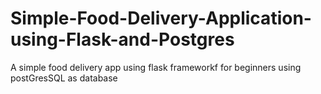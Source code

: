 # Simple-Food-Delivery-Application-using-Flask-and-Postgres
A simple food delivery app using flask frameworkf for beginners using postGresSQL as database
